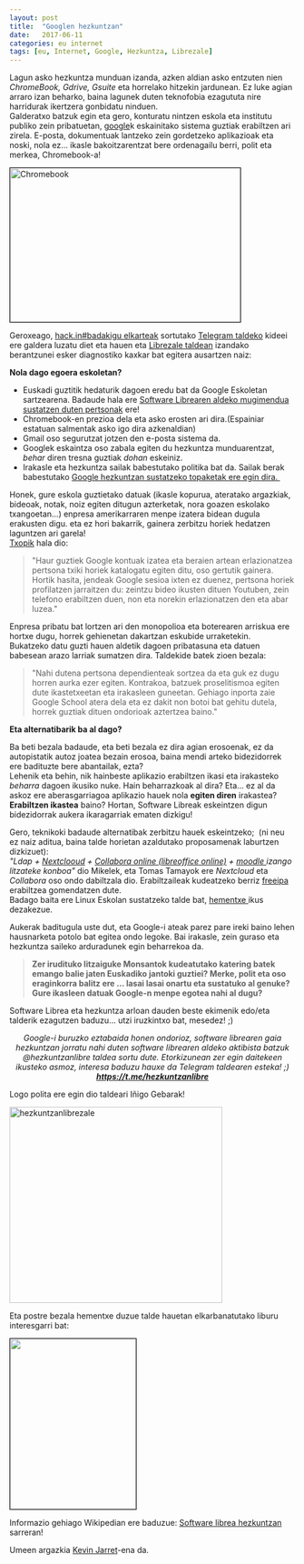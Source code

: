 ```yaml
---
layout: post
title:  "Googlen hezkuntzan"
date:   2017-06-11
categories: eu internet
tags: [eu, Internet, Google, Hezkuntza, Librezale]
---
```

Lagun asko hezkuntza munduan izanda, azken aldian asko entzuten nien <em>ChromeBook, Gdrive, Gsuite</em> eta horrelako hitzekin jardunean. Ez luke agian arraro izan beharko, baina lagunek duten teknofobia ezagututa nire harridurak ikertzera gonbidatu ninduen.<br>
Galderatxo batzuk egin eta gero, konturatu nintzen eskola eta institutu publiko zein pribatuetan, <a href="https://eu.wikipedia.org/wiki/Google" target="_blank" rel="noopener">google</a>k eskainitako sistema guztiak erabiltzen ari zirela. E-posta, dokumentuak lantzeko zein gordetzeko aplikazioak eta noski, nola ez... ikasle bakoitzarentzat bere ordenagailu berri, polit eta merkea, Chromebook-a!

<p><img class="wp-image-2338" style="border:1px solid #000000;" src="https://izaroblog.files.wordpress.com/2017/10/chromebook.jpg" alt="Chromebook" width="406" height="271"></p>
<p>Geroxeago, <a href="https://hackinbadakigu.net/" target="_blank" rel="noopener">hack.in#badakigu elkarteak</a> sortutako <a href="https://t.me/hackinbadakigu" target="_blank" rel="noopener">Telegram taldeko</a> kideei ere galdera luzatu diet eta hauen eta <a href="https://t.me/librezale">Librezale taldean</a> izandako berantzunei esker diagnostiko kaxkar bat egitera ausartzen naiz:</p>

<p><strong>Nola dago egoera eskoletan?</strong></p>
<ul>
<li>Euskadi guztitik hedaturik dagoen eredu bat da Google Eskoletan sartzearena. Badaude hala ere <a href="http://alexgabi.blogspot.com.es/">Software Librearen aldeko mugimendua sustatzen duten pertsonak</a> ere!</li>
<li>Chromebook-en prezioa dela eta asko erosten ari dira.(Espainiar estatuan salmentak asko igo dira azkenaldian)</li>
<li>Gmail oso segurutzat jotzen den e-posta sistema da.</li>
<li>Googlek eskaintza oso zabala egiten du hezkuntza munduarentzat, <em>behar</em> diren tresna guztiak <em>dohan</em> eskeiniz.</li>
<li>Irakasle eta hezkuntza sailak babestutako politika bat da. Sailak berak babestutako <a href="https://sites.google.com/site/educacioneuskadigapps/">Google hezkuntzan sustatzeko topaketak ere egin dira.&nbsp;</a></li>
</ul>
<p>Honek, gure eskola guztietako datuak (ikasle kopurua, ateratako argazkiak, bideoak, notak, noiz egiten ditugun azterketak, nora goazen eskolako txangoetan...)&nbsp;enpresa amerikarraren menpe izatera bidean dugula erakusten digu. eta ez hori bakarrik, gainera zerbitzu horiek hedatzen laguntzen ari garela!<br>
<a href="https://ikusimakusi.eus/informazioa/" target="_blank" rel="noopener">Txopik</a> hala dio:</p>
<blockquote><p>"Haur guztiek Google kontuak izatea eta beraien artean erlazionatzea pertsona txiki horiek katalogatu egiten ditu, oso gertutik gainera. Hortik hasita, jendeak Google sesioa ixten ez duenez, pertsona horiek profilatzen jarraitzen du: zeintzu bideo ikusten dituen Youtuben, zein telefono erabiltzen duen, non eta norekin erlazionatzen den eta abar luzea."</p></blockquote>
<p>Enpresa pribatu bat lortzen ari den monopolioa eta boterearen arriskua ere hortxe dugu, horrek gehienetan dakartzan eskubide urraketekin.<br>
Bukatzeko datu guzti hauen aldetik dagoen pribatasuna eta datuen babesean arazo larriak sumatzen dira. Taldekide batek zioen bezala:</p>
<blockquote><p>"Nahi dutena pertsona dependienteak sortzea da eta guk ez dugu horren aurka ezer egiten. Kontrakoa, batzuek proselitismoa egiten dute ikastetxeetan eta irakasleen guneetan. Gehiago inporta zaie Google School atera dela eta ez dakit non botoi bat gehitu dutela, horrek guztiak dituen ondorioak aztertzea baino."</p></blockquote>
<p><strong>Eta alternatibarik ba al dago?</strong></p>
<p style="text-align:left;">Ba beti bezala badaude, eta beti bezala ez dira agian erosoenak, ez da autopistatik autoz joatea bezain erosoa, baina mendi arteko bidezidorrek ere badituzte bere abantailak, ezta?<br>
Lehenik eta behin, nik hainbeste aplikazio erabiltzen ikasi eta irakasteko <em>beharra</em> dagoen ikusiko nuke. Hain beharrazkoak al dira? Eta... ez al da askoz ere aberasgarriagoa aplikazio hauek nola <strong>egiten diren</strong> irakastea? <strong>Erabiltzen ikastea</strong> baino? Hortan, Software Libreak eskeintzen digun bidezidorrak aukera ikaragarriak ematen dizkigu!</p>
<p style="text-align:left;">Gero, teknikoki badaude alternatibak zerbitzu hauek eskeintzeko;&nbsp; (ni neu ez naiz aditua, baina talde horietan azaldutako proposamenak laburtzen dizkizuet):<br>
<em>"Ldap + <a href="https://nextcloud.com/about/">Nextclooud</a> + <a href="https://www.collaboraoffice.com/es/collabora-online-2/">Collabora online (libreoffice online)</a> + <a href="https://librezale.eus/wiki/Moodle">moodle </a>izango litzateke konboa"</em> dio Mikelek, eta Tomas Tamayok ere <em>Nextcloud</em> eta <em>Collabora</em> oso ondo dabiltzala dio. Erabiltzaileak kudeatzeko berriz <a href="https://www.freeipa.org/page/About">freeipa</a> erabiltzea gomendatzen dute.<br>
Badago baita ere Linux Eskolan sustatzeko talde bat, <a href="https://groups.google.com/forum/#!forum/linux-eskolan">hementxe </a>ikus dezakezue.</p>
<p>Aukerak baditugula uste dut, eta Google-i ateak parez pare ireki baino lehen hausnarketa potolo bat egitea ondo legoke. Bai irakasle, zein guraso eta hezkuntza saileko arduradunek egin beharrekoa da.</p>
<blockquote><p><strong>Zer irudituko litzaiguke Monsantok kudeatutako katering batek emango balie jaten Euskadiko jantoki guztiei? Merke, polit eta oso eraginkorra balitz ere ... lasai lasai onartu eta sustatuko al genuke? </strong><br>
<strong>Gure ikasleen datuak Google-n menpe egotea nahi al dugu?</strong></p></blockquote>
<p>Software Librea eta hezkuntza arloan dauden beste ekimenik edo/eta talderik ezagutzen baduzu... utzi iruzkintxo bat, mesedez! ;)</p>
<p style="text-align:center;"><em>Google-i buruzko ez</em><em>tabaida honen ondorioz, software librearen gaia hezkuntzan jorratu nahi duten software librearen aldeko aktibista batzuk @hezkuntzanlibre taldea sortu dute. Etorkizunean zer egin daitekeen ikusteko asmoz, interesa baduzu hauxe da Telegram taldearen esteka! ;)</em><br>
<em> <strong><a href="https://t.me/hezkuntzanlibre" target="_blank" rel="noopener">https://t.me/hezkuntzanlibre</a></strong></em></p>
<p>Logo polita ere egin dio taldeari Iñigo Gebarak!</p>
<p><a href="https://t.me/hezkuntzanlibre" target="_blank" rel="noopener"><img class="  wp-image-2446 aligncenter" src="https://izaroblog.files.wordpress.com/2017/10/hezkuntzanlibrezale.jpg" alt="hezkuntzanlibrezale" width="375" height="345"></a></p>
<p>Eta postre bezala hementxe duzue talde hauetan elkarbanatutako liburu interesgarri bat:</p>
<p><a href="https://archive.org/details/AlfabetizacionDigitalCriticaUnaInvitacionAReflexionarYActuar"><img class="aligncenter wp-image-2377 size-medium" style="border:1px solid #000000;" src="https://izaroblog.files.wordpress.com/2017/10/alfabet.png?w=222" alt="" width="222" height="300"></a></p>
<p>Informazio gehiago Wikipedian ere baduzue: <a href="https://eu.wikipedia.org/wiki/Software_librea_hezkuntzan" target="_blank" rel="noopener">Software librea hezkuntzan</a> sarreran!</p>
<p><span id="BRtoolbarbuttons"><span id="BRreturn"></span></span>Umeen argazkia <a href="https://www.flickr.com/photos/kjarrett/6782112132" target="_blank" rel="noopener">Kevin Jarret</a>-ena da.</p>
